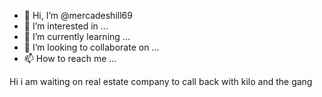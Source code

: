 - 👋 Hi, I’m @mercadeshill69
- 👀 I’m interested in ...
- 🌱 I’m currently learning ...
- 💞️ I’m looking to collaborate on ...
- 📫 How to reach me ...

<!---
mercadeshill69/mercadeshill69 is a ✨ special ✨ repository because its `README.md` (this file) appears on your GitHub profile.
You can click the Preview link to take a look at your changes.
---> Hi i am waiting on real estate company to call back with kilo and the gang
